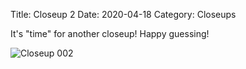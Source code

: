 Title: Closeup 2
Date: 2020-04-18
Category: Closeups

It's "time" for another closeup! Happy guessing!

![Closeup 002]({static}/images/closeup_002.jpg)
